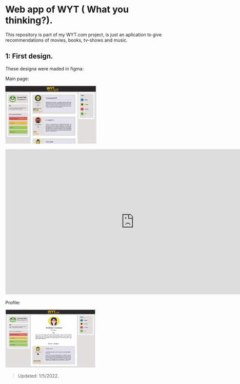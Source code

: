 # Web app of WYT ( What you thinking?).

This repository is part of my WYT.com project, is just an aplication to give recommendations of movies, books, tv-shows and music.

## 1: First design.
These designa were maded in figma: 

Main page:
<p>
  <img src="rdImg/img1.png"height="180" />
</p>

<iframe style="border: 1px solid rgba(0, 0, 0, 0.1);" width="800" height="450" src="https://www.figma.com/embed?embed_host=share&url=https%3A%2F%2Fwww.figma.com%2Ffile%2FRFkqSGe0b6GzotQu4P72uh%2FWYT.com%3Fnode-id%3D1%253A913" allowfullscreen></iframe>

Profile:
<p>
  <img src="rdImg/img2.png" height="180" width="280" />
</p>

> Updated: 1/5/2022.